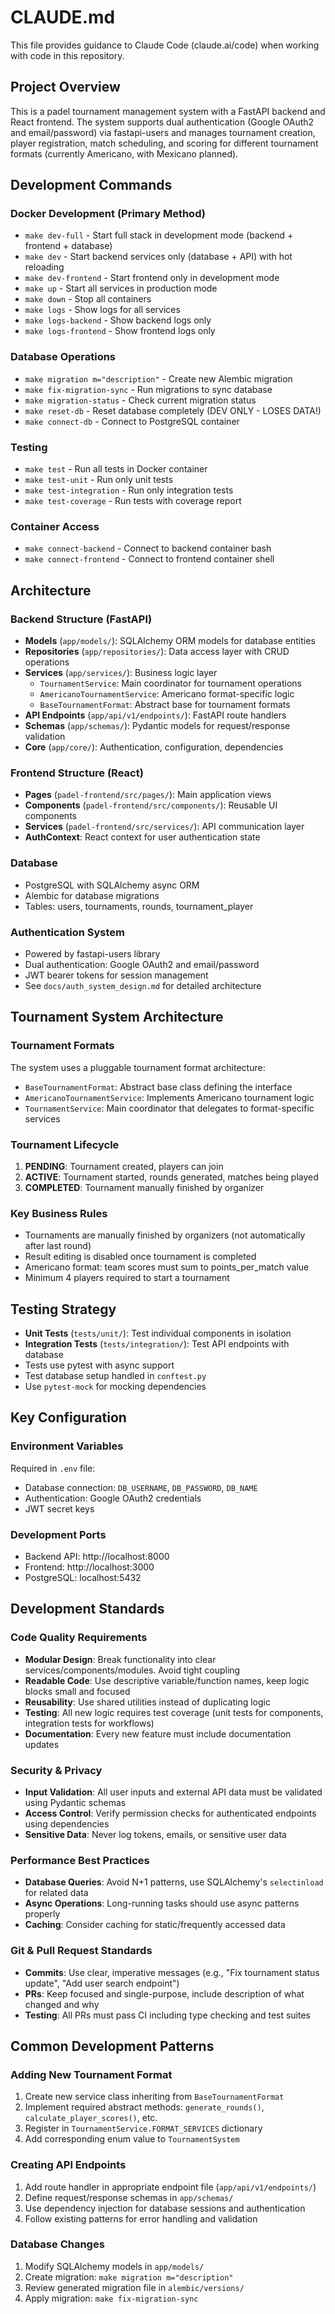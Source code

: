 # CLAUDE.md

This file provides guidance to Claude Code (claude.ai/code) when working with code in this repository.

## Project Overview

This is a padel tournament management system with a FastAPI backend and React frontend. The system supports dual authentication (Google OAuth2 and email/password) via fastapi-users and manages tournament creation, player registration, match scheduling, and scoring for different tournament formats (currently Americano, with Mexicano planned).

## Development Commands

### Docker Development (Primary Method)
- `make dev-full` - Start full stack in development mode (backend + frontend + database)
- `make dev` - Start backend services only (database + API) with hot reloading
- `make dev-frontend` - Start frontend only in development mode
- `make up` - Start all services in production mode
- `make down` - Stop all containers
- `make logs` - Show logs for all services
- `make logs-backend` - Show backend logs only
- `make logs-frontend` - Show frontend logs only

### Database Operations
- `make migration m="description"` - Create new Alembic migration
- `make fix-migration-sync` - Run migrations to sync database
- `make migration-status` - Check current migration status
- `make reset-db` - Reset database completely (DEV ONLY - LOSES DATA!)
- `make connect-db` - Connect to PostgreSQL container

### Testing
- `make test` - Run all tests in Docker container
- `make test-unit` - Run only unit tests
- `make test-integration` - Run only integration tests
- `make test-coverage` - Run tests with coverage report

### Container Access
- `make connect-backend` - Connect to backend container bash
- `make connect-frontend` - Connect to frontend container shell

## Architecture

### Backend Structure (FastAPI)
- **Models** (`app/models/`): SQLAlchemy ORM models for database entities
- **Repositories** (`app/repositories/`): Data access layer with CRUD operations
- **Services** (`app/services/`): Business logic layer
  - `TournamentService`: Main coordinator for tournament operations
  - `AmericanoTournamentService`: Americano format-specific logic
  - `BaseTournamentFormat`: Abstract base for tournament formats
- **API Endpoints** (`app/api/v1/endpoints/`): FastAPI route handlers
- **Schemas** (`app/schemas/`): Pydantic models for request/response validation
- **Core** (`app/core/`): Authentication, configuration, dependencies

### Frontend Structure (React)
- **Pages** (`padel-frontend/src/pages/`): Main application views
- **Components** (`padel-frontend/src/components/`): Reusable UI components
- **Services** (`padel-frontend/src/services/`): API communication layer
- **AuthContext**: React context for user authentication state

### Database
- PostgreSQL with SQLAlchemy async ORM
- Alembic for database migrations
- Tables: users, tournaments, rounds, tournament_player

### Authentication System
- Powered by fastapi-users library
- Dual authentication: Google OAuth2 and email/password
- JWT bearer tokens for session management
- See `docs/auth_system_design.md` for detailed architecture

## Tournament System Architecture

### Tournament Formats
The system uses a pluggable tournament format architecture:
- `BaseTournamentFormat`: Abstract base class defining the interface
- `AmericanoTournamentService`: Implements Americano tournament logic
- `TournamentService`: Main coordinator that delegates to format-specific services

### Tournament Lifecycle
1. **PENDING**: Tournament created, players can join
2. **ACTIVE**: Tournament started, rounds generated, matches being played
3. **COMPLETED**: Tournament manually finished by organizer

### Key Business Rules
- Tournaments are manually finished by organizers (not automatically after last round)
- Result editing is disabled once tournament is completed
- Americano format: team scores must sum to points_per_match value
- Minimum 4 players required to start a tournament

## Testing Strategy

- **Unit Tests** (`tests/unit/`): Test individual components in isolation
- **Integration Tests** (`tests/integration/`): Test API endpoints with database
- Tests use pytest with async support
- Test database setup handled in `conftest.py`
- Use `pytest-mock` for mocking dependencies

## Key Configuration

### Environment Variables
Required in `.env` file:
- Database connection: `DB_USERNAME`, `DB_PASSWORD`, `DB_NAME`
- Authentication: Google OAuth2 credentials
- JWT secret keys

### Development Ports
- Backend API: http://localhost:8000
- Frontend: http://localhost:3000  
- PostgreSQL: localhost:5432

## Development Standards

### Code Quality Requirements
- **Modular Design**: Break functionality into clear services/components/modules. Avoid tight coupling
- **Readable Code**: Use descriptive variable/function names, keep logic blocks small and focused
- **Reusability**: Use shared utilities instead of duplicating logic
- **Testing**: All new logic requires test coverage (unit tests for components, integration tests for workflows)
- **Documentation**: Every new feature must include documentation updates

### Security & Privacy
- **Input Validation**: All user inputs and external API data must be validated using Pydantic schemas
- **Access Control**: Verify permission checks for authenticated endpoints using dependencies
- **Sensitive Data**: Never log tokens, emails, or sensitive user data

### Performance Best Practices
- **Database Queries**: Avoid N+1 patterns, use SQLAlchemy's `selectinload` for related data
- **Async Operations**: Long-running tasks should use async patterns properly
- **Caching**: Consider caching for static/frequently accessed data

### Git & Pull Request Standards
- **Commits**: Use clear, imperative messages (e.g., "Fix tournament status update", "Add user search endpoint")
- **PRs**: Keep focused and single-purpose, include description of what changed and why
- **Testing**: All PRs must pass CI including type checking and test suites

## Common Development Patterns

### Adding New Tournament Format
1. Create new service class inheriting from `BaseTournamentFormat`
2. Implement required abstract methods: `generate_rounds()`, `calculate_player_scores()`, etc.
3. Register in `TournamentService.FORMAT_SERVICES` dictionary
4. Add corresponding enum value to `TournamentSystem`

### Creating API Endpoints
1. Add route handler in appropriate endpoint file (`app/api/v1/endpoints/`)
2. Define request/response schemas in `app/schemas/`
3. Use dependency injection for database sessions and authentication
4. Follow existing patterns for error handling and validation

### Database Changes
1. Modify SQLAlchemy models in `app/models/`
2. Create migration: `make migration m="description"`
3. Review generated migration file in `alembic/versions/`
4. Apply migration: `make fix-migration-sync`
